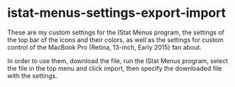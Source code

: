 # istat-menus-settings-export-import

These are my custom settings for the IStat Menus program, the settings of the top bar of the icons and their colors, as well as the settings for custom control of the MacBook Pro (Retina, 13-inch, Early 2015) fan about.

In order to use them, download the file, run the IStat Menus program, select the file in the top menu and click import, then specify the downloaded file with the settings.
